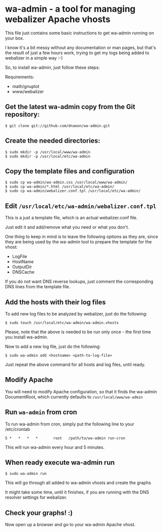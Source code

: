 wa-admin - a tool for managing webalizer Apache vhosts
======================================================

This file just contains some basic instructions to get wa-admin running on your box.

I know it's a bit messy without any documentation or man pages, but that's the result of
just a few hours work, trying to get my logs being added to webalizer in a simple way :-)

So, to install wa-admin, just follow these steps:

Requirements:

* math/gnuplot
* www/webalizer

Get the latest wa-admin copy from the Git repository:
-----------------------------------------------------
  
	$ git clone git://github.com/dnaeon/wa-admin.git
  
Create the needed directories:
------------------------------

	$ sudo mkdir -p /usr/local/www/wa-admin
	$ sudo mkdir -p /usr/local/etc/wa-admin

Copy the template files and configuration
-----------------------------------------

	$ sudo cp wa-admin/wa-admin.css /usr/local/www/wa-admin/
	$ sudo cp wa-admin/*.html /usr/local/etc/wa-admin/
	$ sudo cp wa-admin/webalizer.conf.tpl /usr/local/etc/wa-admin/
  
Edit `/usr/local/etc/wa-admin/webalizer.conf.tpl`
-------------------------------------------------

This is a just a template file, which is an actual webalizer.conf file.

Just edit it and add/remove what you need or what you don't.

One thing to keep in mind is to leave the following options as they are,
since they are being used by the wa-admin tool to prepare the template for the vhost:

* LogFile
* HostName
* OutputDir
* DNSCache
  
If you do not want DNS reverse lookups, just comment the corresponding DNS lines from
the template file.

Add the hosts with their log files
----------------------------------

To add new log files to be analyzed by webalizer, just do the following:

	$ sudo touch /usr/local/etc/wa-admin/wa-admin.vhosts
  
Please, note that the above is needed to be run only once - the first time 
you install wa-admin.

Now to add a new log file, just do the following:

	$ sudo wa-admin add <hostname> <path-to-log-file>

Just repeat the above command for all hosts and log files, until ready.

Modify Apache
-------------

You will need to modify Apache configuration, so that it
 finds the wa-admin DocumentRoot, which currently defaults to `/usr/local/www/wa-admin`

Run `wa-admin` from cron
------------------------

To run wa-admin from cron, simply put the following line to your /etc/crontab

	5 *   *   *   *       root   /path/to/wa-admin run-cron

This will run wa-admin every hour and 5 minutes.

When ready execute wa-admin run
-------------------------------

	$ sudo wa-admin run

This will go through all added to wa-admin vhosts and create the graphs

It might take some time, until it finishes, if you are running with the DNS
resolver settings for webalizer. 

Check your graphs! :)
---------------------

Now open up a browser and go to your wa-admin Apache vhost.
